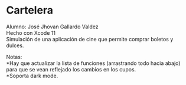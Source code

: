 # Cartelera
Alumno: José Jhovan Gallardo Valdez  
Hecho con Xcode 11  
Simulación de una aplicación de cine que permite comprar boletos y dulces.    


Notas:  
*Hay que actualizar la lista de funciones (arrastrando todo hacia abajo) para que se vean reflejado los cambios en los cupos.  
*Soporta dark mode.

